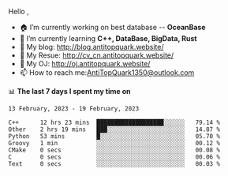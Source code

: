 
Hello , 

- 🏠 I’m currently working on best database -- **OceanBase**
- 🌱 I’m currently learning **C++, DataBase, BigData, Rust**
- 🔭 My blog:   http://blog.antitopquark.website/ 
- 👦 My Resue:  http://cv_cn.antitopquark.website/
- 🚉 My OJ:     http://oj.antitopquark.website/
- 📫 How to reach me:AntiTopQuark1350@outlook.com


📊 **The last 7 days I spent my time on** 

<!--START_SECTION:waka-->
```text
13 February, 2023 - 19 February, 2023

C++      12 hrs 23 mins  ███████████████████░░░░░░   79.14 % 
Other    2 hrs 19 mins   ███░░░░░░░░░░░░░░░░░░░░░░   14.87 % 
Python   53 mins         █░░░░░░░░░░░░░░░░░░░░░░░░   05.70 % 
Groovy   1 min           ░░░░░░░░░░░░░░░░░░░░░░░░░   00.12 % 
CMake    0 secs          ░░░░░░░░░░░░░░░░░░░░░░░░░   00.08 % 
C        0 secs          ░░░░░░░░░░░░░░░░░░░░░░░░░   00.06 % 
Text     0 secs          ░░░░░░░░░░░░░░░░░░░░░░░░░   00.03 %
```
<!--END_SECTION:waka-->


